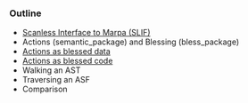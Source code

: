 ﻿### Outline

- [Scanless Interface to Marpa (SLIF)](https://metacpan.org/pod/release/JKEGL/Marpa-R2-2.078000/pod/Scanless.pod)
- Actions (semantic_package) and Blessing (bless_package) 
- [Actions as blessed data](https://metacpan.org/pod/release/JKEGL/Marpa-R2-2.078000/pod/Scanless.pod)
- [Actions as blessed code](https://metacpan.org/source/JKEGL/Marpa-R2-2.078000/t/sl_gsyn.t)
- Walking an AST
- Traversing an ASF
- Comparison
